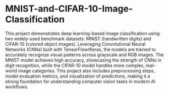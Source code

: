 # MNIST-and-CIFAR-10-Image-Classification
This project demonstrates deep learning-based image classification using two widely-used benchmark datasets: MNIST (handwritten digits) and CIFAR-10 (colored object images). Leveraging Convolutional Neural Networks (CNNs) built with TensorFlow/Keras, the models are trained to accurately recognize visual patterns across grayscale and RGB images. The MNIST model achieves high accuracy, showcasing the strength of CNNs in digit recognition, while the CIFAR-10 model handles more complex, real-world image categories. This project also includes preprocessing steps, model evaluation metrics, and visualization of predictions, making it a strong foundation for understanding computer vision tasks in modern AI workflows.
